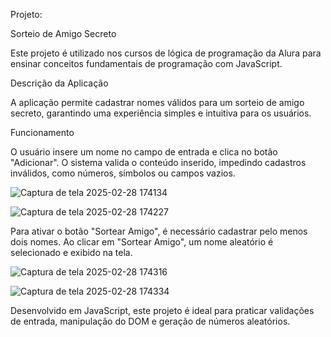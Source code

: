 Projeto: 

Sorteio de Amigo Secreto

Este projeto é utilizado nos cursos de lógica de programação da Alura para ensinar conceitos fundamentais de programação com JavaScript.

Descrição da Aplicação

A aplicação permite cadastrar nomes válidos para um sorteio de amigo secreto, garantindo uma experiência simples e intuitiva para os usuários.


Funcionamento

O usuário insere um nome no campo de entrada e clica no botão "Adicionar".
O sistema valida o conteúdo inserido, impedindo cadastros inválidos, como números, símbolos ou campos vazios.

![Captura de tela 2025-02-28 174134](https://github.com/user-attachments/assets/0b6e9f8c-5c97-44fc-ae4b-ee5af1aa1f4d)

![Captura de tela 2025-02-28 174227](https://github.com/user-attachments/assets/fa4dddd9-5bcd-47c8-95b7-ea0aa62f62be)

Para ativar o botão "Sortear Amigo", é necessário cadastrar pelo menos dois nomes.
Ao clicar em "Sortear Amigo", um nome aleatório é selecionado e exibido na tela.

![Captura de tela 2025-02-28 174316](https://github.com/user-attachments/assets/b5458d85-bdbc-4516-acac-72f16363f66c)

![Captura de tela 2025-02-28 174334](https://github.com/user-attachments/assets/a3e64468-6a5c-4314-b966-01db8b1d672e)


Desenvolvido em JavaScript, este projeto é ideal para praticar validações de entrada, manipulação do DOM e geração de números aleatórios.
